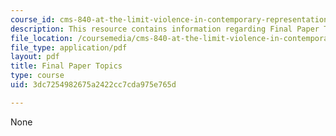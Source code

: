 ```yaml
---
course_id: cms-840-at-the-limit-violence-in-contemporary-representation-fall-2013
description: This resource contains information regarding Final Paper Topics.
file_location: /coursemedia/cms-840-at-the-limit-violence-in-contemporary-representation-fall-2013/3dc7254982675a2422cc7cda975e765d_MITCMS_840F13_FinalPrTopis.pdf
file_type: application/pdf
layout: pdf
title: Final Paper Topics
type: course
uid: 3dc7254982675a2422cc7cda975e765d

---
```

None